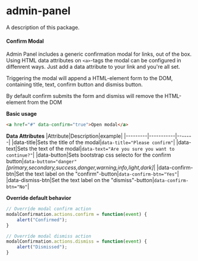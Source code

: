 # admin-panel

A description of this package.


#### Confirm Modal

Admin Panel includes a generic confirmation modal for links, out of the box. Using HTML data attributes on `<a>`-tags the modal can be configured in diffenrent ways. Just add a data attribute to your link and you're all set.

Triggering the modal will append a HTML-element form to the DOM, containing title, text, confirm button and dismiss button.

By default confirm submits the form and dismiss will remove the HTML-element from the DOM

**Basic usage**
```HTML
<a href="#" data-confirm="true">Open modal</a>
```

**Data Attributes**
|Attribute|Description|example|
|---------|-----------|-------|
|data-title|Sets the title of the modal|`data-title="Please confirm"`|
|data-text|Sets the text of the modal|`data-text="Are you sure you want to continue?"`|
|data-button|Sets bootstrap css selecto for the confirm button|`data-button="danger"` _[primary,secondary,success,danger,warning,info,light,dark]_|
|data-confirm-btn|Set the text label on the "confirm"-button|`data-confirm-btn="Yes"`|
|data-dismiss-btn|Set the text label on the "dismiss"-button|`data-confirm-btn="No"`|

**Override default behavior**
```javascript
// Overríde modal confirm action
modalConfirmation.actions.confirm = function(event) {
    alert("Confirmed");
}

// Overríde modal dismiss action
modalConfirmation.actions.dismiss = function(event) {
    alert("Dismissed");
}
```